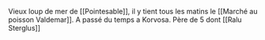 Vieux loup de mer de [[Pointesable]], il y tient tous les matins le [[Marché au poisson Valdemar]].
A passé du temps a Korvosa.
Père de 5 dont [[Ralu Sterglus]]